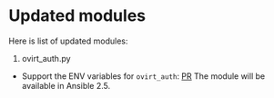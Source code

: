 Updated modules
===============

Here is list of updated modules:

1. ovirt_auth.py

- Support the ENV variables for `ovirt_auth`: [PR](https://github.com/ansible/ansible/pull/34878)
  The module will be available in Ansible 2.5.
